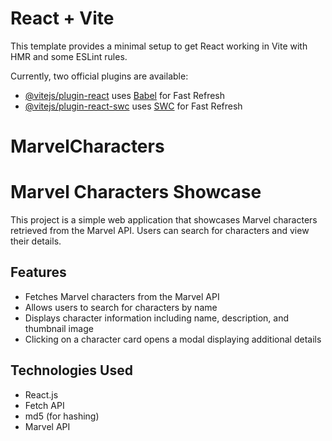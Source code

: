 # React + Vite

This template provides a minimal setup to get React working in Vite with HMR and some ESLint rules.

Currently, two official plugins are available:

- [@vitejs/plugin-react](https://github.com/vitejs/vite-plugin-react/blob/main/packages/plugin-react/README.md) uses [Babel](https://babeljs.io/) for Fast Refresh
- [@vitejs/plugin-react-swc](https://github.com/vitejs/vite-plugin-react-swc) uses [SWC](https://swc.rs/) for Fast Refresh
# MarvelCharacters
# Marvel Characters Showcase

This project is a simple web application that showcases Marvel characters retrieved from the Marvel API. Users can search for characters and view their details.

## Features

- Fetches Marvel characters from the Marvel API
- Allows users to search for characters by name
- Displays character information including name, description, and thumbnail image
- Clicking on a character card opens a modal displaying additional details

## Technologies Used

- React.js
- Fetch API
- md5 (for hashing)
- Marvel API

